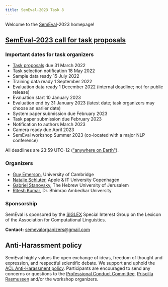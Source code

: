 ```yaml
---
title: SemEval-2023 Task 8
---
```


Welcome to the [SemEval](https://semeval.github.io/)-2023 homepage!

## [SemEval-2023 call for task proposals](cft) 

<!---
### [SemEval-2022 program](schedule)
--->

<!---
### Important dates for task participants

- Tasks announced (with sample data available): 15 July 2022
- Training data ready 1 September 2022
- Evaluation start 10 January 2023
- Evaluation end by 31 January 2023 (latest date; task organizers may choose an earlier date)
- Paper submission due February 2023
- Notification to authors March 2023
- Camera ready due April 2023
- SemEval workshop Summer 2023 (co-located with a major NLP conference)

All deadlines are 23:59 UTC-12 (["anywhere on Earth"](https://en.wikipedia.org/wiki/Anywhere_on_Earth)).
--->

### Important dates for task organizers

- [Task proposals](cft) due 31 March 2022
- Task selection notification 18 May 2022
- Sample data ready 15 July 2022
- Training data ready 1 September 2022
- Evaluation data ready 1 December 2022 (internal deadline; not for public release)
- Evaluation start 10 January 2023
- Evaluation end by 31 January 2023 (latest date; task organizers may choose an earlier date)
- System paper submission due February 2023
- Task paper submission due February 2023
- Notification to authors March 2023
- Camera ready due April 2023
- SemEval workshop Summer 2023 (co-located with a major NLP conference)

All deadlines are 23:59 UTC-12 (["anywhere on Earth"](https://en.wikipedia.org/wiki/Anywhere_on_Earth)).


### Organizers

- [Guy Emerson](https://www.languagesciences.cam.ac.uk/directory/guy-emerson), University of Cambridge
- [Natalie Schluter](https://natschluter.github.io/), Apple & IT University Copenhagen
- [Gabriel Stanovsky](https://gabrielstanovsky.github.io/), The Hebrew University of Jerusalem
- [Ritesh Kumar](https://www.ctrans.in/research/clresearch), Dr. Bhimrao Ambedkar University

<!---
### Resources

- [Frequently Asked Questions about SemEval](/faq.html)
- [Paper Submission Requirements](/paper-requirements.html)
- [Guidelines for Writing Papers](/system-paper-template.html)
- [SemEval-2023 call for task proposals (archival)](cft)
--->

### Sponsorship

SemEval is sponsored by the [SIGLEX](http://alt.qcri.org/siglex/) Special Interest Group on the Lexicon of the Association for Computational Linguistics.


__Contact:__ <semevalorganizers@gmail.com>
<!--- Most questions not answered by the above resources should be directed to organizers of specific [tasks](tasks.html).
General questions about SemEval organization should be directed to <semevalorganizers@gmail.com>.--->

## Anti-Harassment policy

SemEval highly values the open exchange of ideas, freedom of thought and expression, and respectful scientific debate.
We support and uphold the [ACL Anti-Harassment policy](https://www.aclweb.org/adminwiki/index.php?title=Anti-Harassment_Policy).
Participants are encouraged to send any concerns or questions to the [Professional Conduct Committee](https://www.aclweb.org/adminwiki/index.php?title=Professional_Conduct_Committee),
[Priscilla Rasmussen](mailto:acl@aclweb.org) and/or the workshop organizers.
